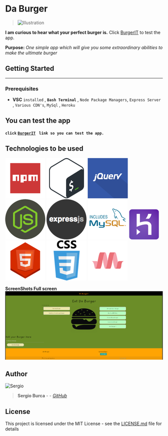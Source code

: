 # Da Burger
> ![Illustration](https://cdn3.iconfinder.com/data/icons/yummicon-pro/100/063_Hamburger-512.png)

**I am curious to hear what your perfect burger is.**
Click  [BurgerIT](https://safe-dawn-71531.herokuapp.com/) to test the app.

**Purpose:** _One simple app which will give you some extraordinary abilities to make the ultimate burger_

## Getting Started
____
> 
### Prerequisites
* **VSC** `installed` , **`Bash Terminal`** , `Node Package Managers`, `Express Server` ,  `Various CDN's`, `MySql` , `Heroku`

## You can test the app 
**`click`** [**`BurgerIT`**](https://safe-dawn-71531.herokuapp.com/) **` link so you can test the app.`** 

## Technologies to be used 

![NPM](public/assets/images/npm2.png) ![_BASH terminal_](public/assets/images/bash.png) ![**jQuery**](public/assets/images/jquery.png) ![**Node.js**](public/assets/images/nodejs.png) ![**Express Server**](public/assets/images/expressjs.png) ![**MySQL & ORM**](public/assets/images/mysql.png) ![**Heroku for deployment**](public/assets/images/heroku.png) ![`HTML`](public/assets/images/html5.png) ![``CSS``](public/assets/images/css.png) ![_`Materialize`_ ](public/assets/images/materialize.png)

**ScreenShots Full screen**
![Illustration](public/assets/images/CaptureApp.PNG)

## Author

![Sergio](https://www.shareicon.net/data/128x128/2016/03/24/738611_people_512x512.png)
> **Sergio Burca** - - [*GitHub*](https://github.com/mecaniser)

## License

This project is licensed under the MIT License - see the [LICENSE.md](LICENSE.md) file for details





